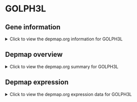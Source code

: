 <h1>GOLPH3L</h1>

<h2>Gene information</h2>
<details>
  <summary>Click to view the depmap.org information for GOLPH3L</summary>
  <iframe src="https://depmap.org/portal/gene/GOLPH3L?tab=about" style="border:none;width:100%;height:800px"></iframe>
</details>

<h2>Depmap overview</h2>
<details>
  <summary>Click to view the depmap.org summary for GOLPH3L</summary>
  <iframe src="https://depmap.org/portal/gene/GOLPH3L?tab=overview" style="border:none;width:100%;height:800px"></iframe>
</details>

<h2>Depmap expression</h2>
<details>
  <summary>Click to view the depmap.org expression data for GOLPH3L</summary>
  <iframe src="https://depmap.org/portal/gene/GOLPH3L?tab=characterization" style="border:none;width:100%;height:800px"></iframe>
</details>


<!--
<h2>Reactome Pathway diagram</h2>
PNAME
-->


